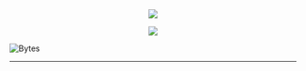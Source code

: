 <div id="header" align="center">
  <img src="https://media.discordapp.net/attachments/937814680494297111/938241553518956604/879958317470986300.gif" />
  <p align="center">
    <img src="https://count.getloli.com/get/@SquareTetrisBlock?theme=gelbooru" />
  </p>
</div>

![Bytes](https://github-readme-stats.vercel.app/api/top-langs/?username=squaretetrisblock&layout=compact&theme=vision-friendly-dark)

---
